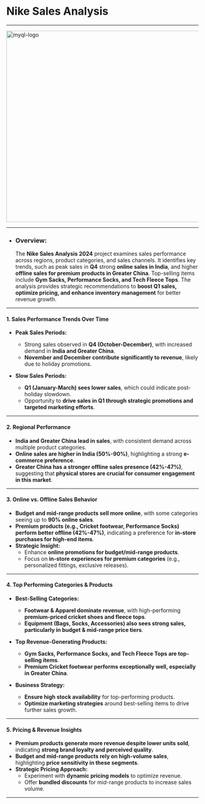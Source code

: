 # Nike Sales Analysis #
---
<img src="(https://github.com/Omgadakhgithub/Nike-Sales-Analysis-2024/blob/4fb3bb8bc968b66a1b4f562850c14542173d2c5a/og_nike-founder-phil-knight.png)" alt="myql-logo" width="1000" height="500"/>

---
- ### Overview:
  The **Nike Sales Analysis 2024** project examines sales performance across regions, product categories, and sales channels. It identifies key trends, such as peak sales in **Q4** strong **online sales in India**, and higher **offline sales for premium products in Greater China**. Top-selling items include **Gym Sacks, Performance Socks, and Tech Fleece Tops**. The analysis provides strategic recommendations to **boost Q1 sales, optimize pricing, and enhance inventory management** for better revenue growth.
---
#### **1. Sales Performance Trends Over Time**
- **Peak Sales Periods:**  
  - Strong sales observed in **Q4 (October-December)**, with increased demand in **India and Greater China**.  
  - **November and December contribute significantly to revenue**, likely due to holiday promotions.  

- **Slow Sales Periods:**  
  - **Q1 (January-March) sees lower sales**, which could indicate post-holiday slowdown.  
  - Opportunity to **drive sales in Q1 through strategic promotions and targeted marketing efforts**.  

---

#### **2. Regional Performance**
- **India and Greater China lead in sales**, with consistent demand across multiple product categories.  
- **Online sales are higher in India (50%-90%)**, highlighting a strong **e-commerce preference**.  
- **Greater China has a stronger offline sales presence (42%-47%)**, suggesting that **physical stores are crucial for consumer engagement in this market**.  

---

#### **3. Online vs. Offline Sales Behavior**
- **Budget and mid-range products sell more online**, with some categories seeing up to **90% online sales**.  
- **Premium products (e.g., Cricket footwear, Performance Socks) perform better offline (42%-47%)**, indicating a preference for **in-store purchases for high-end items**.  
- **Strategic Insight:**  
  - Enhance **online promotions for budget/mid-range products**.  
  - Focus on **in-store experiences for premium categories** (e.g., personalized fittings, exclusive releases).  

---

#### **4. Top Performing Categories & Products**
- **Best-Selling Categories:**  
  - **Footwear & Apparel dominate revenue**, with high-performing **premium-priced cricket shoes and fleece tops**.  
  - **Equipment (Bags, Socks, Accessories) also sees strong sales, particularly in budget & mid-range price tiers**.  

- **Top Revenue-Generating Products:**  
  - **Gym Sacks, Performance Socks, and Tech Fleece Tops are top-selling items**.  
  - **Premium Cricket footwear performs exceptionally well, especially in Greater China**.  

- **Business Strategy:**  
  - **Ensure high stock availability** for top-performing products.  
  - **Optimize marketing strategies** around best-selling items to drive further sales growth.  

---

#### **5. Pricing & Revenue Insights**
- **Premium products generate more revenue despite lower units sold**, indicating **strong brand loyalty and perceived quality**.  
- **Budget and mid-range products rely on high-volume sales**, highlighting **price sensitivity in these segments**.  
- **Strategic Pricing Approach:**  
  - Experiment with **dynamic pricing models** to optimize revenue.  
  - Offer **bundled discounts** for mid-range products to increase sales volume.  

---


